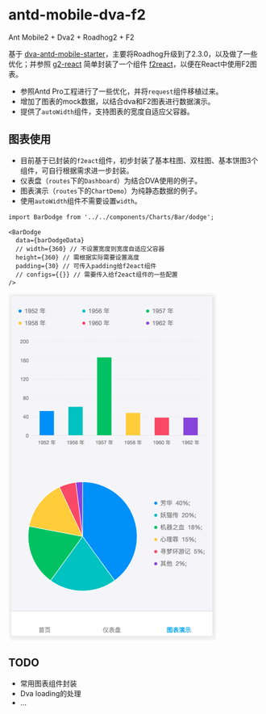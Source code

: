 # antd-mobile-dva-f2

Ant Mobile2 + Dva2 + Roadhog2 + F2

基于 [dva-antd-mobile-starter](https://github.com/xlsdg/dva-antd-mobile-starter)，主要将Roadhog升级到了2.3.0，以及做了一些优化；并参照 [g2-react](https://github.com/antvis/g2-react) 简单封装了一个组件 [f2react](https://github.com/beautycss/f2react)，以便在React中使用F2图表。

* 参照Antd Pro工程进行了一些优化，并将`request`组件移植过来。
* 增加了图表的mock数据，以结合dva和F2图表进行数据演示。
* 提供了`autoWidth`组件，支持图表的宽度自适应父容器。

## 图表使用
* 目前基于已封装的`f2eact`组件，初步封装了基本柱图、双柱图、基本饼图3个组件，可自行根据需求进一步封装。
* 仪表盘（`routes`下的`Dashboard`）为结合DVA使用的例子。
* 图表演示（`routes`下的`ChartDemo`）为纯静态数据的例子。
* 使用`autoWidth`组件不需要设置`width`。

```
import BarDodge from '../../components/Charts/Bar/dodge';
```

```
<BarDodge
  data={barDodgeData}
  // width={360} // 不设置宽度则宽度自适应父容器
  height={360} // 需根据实际需要设置高度
  padding={30} // 可传入padding给f2eact组件
  // configs={{}} // 需要传入给f2eact组件的一些配置
/>
```

![Screen Shot](screenshot.png)

## TODO
* 常用图表组件封装
* Dva loading的处理
* ...
